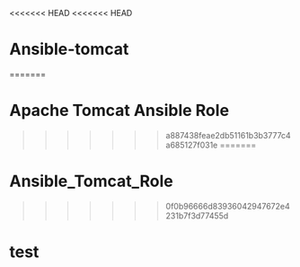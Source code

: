 <<<<<<< HEAD
<<<<<<< HEAD
# Ansible-tomcat
=======
# Apache Tomcat Ansible Role
>>>>>>> a887438feae2db51161b3b3777c4a685127f031e
=======
# Ansible_Tomcat_Role
>>>>>>> 0f0b96666d83936042947672e4231b7f3d77455d
# test
